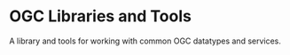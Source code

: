 # OGC Libraries and Tools

A library and tools for working with common OGC datatypes and services.

